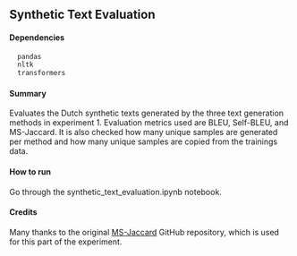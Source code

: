 ## Synthetic Text Evaluation

#### Dependencies
```sh
  pandas
  nltk
  transformers
```

#### Summary
Evaluates the Dutch synthetic texts generated by the three text generation methods in experiment 1. 
Evaluation metrics used are BLEU, Self-BLEU, and MS-Jaccard.
It is also checked how many unique samples are generated per method and how many unique samples are copied from the trainings data.

#### How to run
Go through the synthetic_text_evaluation.ipynb notebook.

#### Credits

Many thanks to the original [MS-Jaccard](https://github.com/IAmS4n/TextGenerationEvaluationMetrics) GitHub repository, which is used for this part of the experiment.
